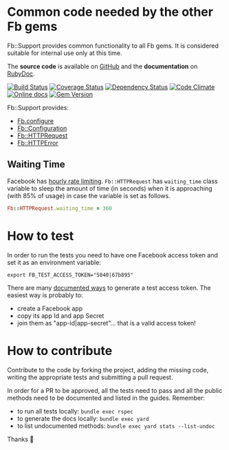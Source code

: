 Common code needed by the other Fb gems
=======================================

Fb::Support provides common functionality to all Fb gems.
It is considered suitable for internal use only at this time.

The **source code** is available on [GitHub](https://github.com/fullscreen/fb-support) and the **documentation** on [RubyDoc](http://www.rubydoc.info/gems/fb-support/frames).

[![Build Status](http://img.shields.io/travis/Fullscreen/fb-support/master.svg)](https://travis-ci.org/Fullscreen/fb-support)
[![Coverage Status](http://img.shields.io/coveralls/Fullscreen/fb-support/master.svg)](https://coveralls.io/r/Fullscreen/fb-support)
[![Dependency Status](http://img.shields.io/gemnasium/Fullscreen/fb-support.svg)](https://gemnasium.com/Fullscreen/fb-support)
[![Code Climate](http://img.shields.io/codeclimate/github/Fullscreen/fb-support.svg)](https://codeclimate.com/github/Fullscreen/fb-support)
[![Online docs](http://img.shields.io/badge/docs-✓-green.svg)](http://www.rubydoc.info/gems/fb-support/frames)
[![Gem Version](http://img.shields.io/gem/v/fb-support.svg)](http://rubygems.org/gems/fb-support)

Fb::Support provides:

* [Fb.configure](http://www.rubydoc.info/gems/fb-support/Fb/Config#configure-instance_method)
* [Fb::Configuration](http://www.rubydoc.info/gems/fb-support/Fb/Configuration)
* [Fb::HTTPRequest](http://www.rubydoc.info/gems/fb-support/Fb/HTTPRequest)
* [Fb::HTTPError](http://www.rubydoc.info/gems/fb-support/Fb/HTTPError)

## Waiting Time

Facebook has [hourly rate limiting](https://developers.facebook.com/docs/graph-api/advanced/rate-limiting/#application-level-rate-limiting). `Fb::HTTPRequest` has `waiting_time` class variable
to sleep the amount of time (in seconds) when it is approaching (with 85% of usage)
in case the variable is set as follows.

```rb
Fb::HTTPRequest.waiting_time = 360
```

How to test
===========

In order to run the tests you need to have one Facebook access token and set
it as an environment variable:

    export FB_TEST_ACCESS_TOKEN="5040|67b895"

There are many [documented ways](https://developers.facebook.com/docs/facebook-login/access-tokens#apptokens) to generate a test access token.
The easiest way is probably to:

- create a Facebook app
- copy its app Id and app Secret
- join them as "app-id|app-secret"… that is a valid access token!


How to contribute
=================

Contribute to the code by forking the project, adding the missing code,
writing the appropriate tests and submitting a pull request.

In order for a PR to be approved, all the tests need to pass and all the public
methods need to be documented and listed in the guides. Remember:

- to run all tests locally: `bundle exec rspec`
- to generate the docs locally: `bundle exec yard`
- to list undocumented methods: `bundle exec yard stats --list-undoc`

Thanks :tada:
